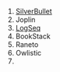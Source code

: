 1. [SilverBullet](https://fossengineer.com/selfhosting-silverbullet/)
2. Joplin
3. [LogSeq](https://fossengineer.com/selfhosting-logseq/)
4. BookStack
5. Raneto
6. Owlistic
7. 